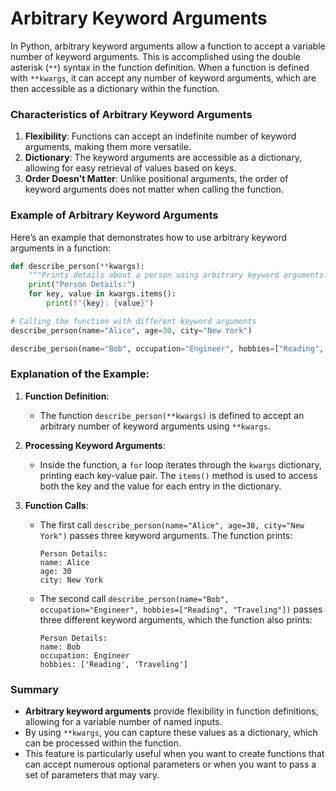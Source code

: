 # Arbitrary Keyword Arguments
In Python, arbitrary keyword arguments allow a function to accept a variable number of keyword arguments. This is accomplished using the double asterisk (`**`) syntax in the function definition. When a function is defined with `**kwargs`, it can accept any number of keyword arguments, which are then accessible as a dictionary within the function.

### Characteristics of Arbitrary Keyword Arguments

1. **Flexibility**: Functions can accept an indefinite number of keyword arguments, making them more versatile.
2. **Dictionary**: The keyword arguments are accessible as a dictionary, allowing for easy retrieval of values based on keys.
3. **Order Doesn't Matter**: Unlike positional arguments, the order of keyword arguments does not matter when calling the function.

### Example of Arbitrary Keyword Arguments

Here’s an example that demonstrates how to use arbitrary keyword arguments in a function:

```python
def describe_person(**kwargs):
    """Prints details about a person using arbitrary keyword arguments."""
    print("Person Details:")
    for key, value in kwargs.items():
        print(f"{key}: {value}")

# Calling the function with different keyword arguments
describe_person(name="Alice", age=30, city="New York")

describe_person(name="Bob", occupation="Engineer", hobbies=["Reading", "Traveling"])
```

### Explanation of the Example:

1. **Function Definition**:
   - The function `describe_person(**kwargs)` is defined to accept an arbitrary number of keyword arguments using `**kwargs`.

2. **Processing Keyword Arguments**:
   - Inside the function, a `for` loop iterates through the `kwargs` dictionary, printing each key-value pair. The `items()` method is used to access both the key and the value for each entry in the dictionary.

3. **Function Calls**:
   - The first call `describe_person(name="Alice", age=30, city="New York")` passes three keyword arguments. The function prints:
     ```
     Person Details:
     name: Alice
     age: 30
     city: New York
     ```
   - The second call `describe_person(name="Bob", occupation="Engineer", hobbies=["Reading", "Traveling"])` passes three different keyword arguments, which the function also prints:
     ```
     Person Details:
     name: Bob
     occupation: Engineer
     hobbies: ['Reading', 'Traveling']
     ```

### Summary

- **Arbitrary keyword arguments** provide flexibility in function definitions, allowing for a variable number of named inputs.
- By using `**kwargs`, you can capture these values as a dictionary, which can be processed within the function.
- This feature is particularly useful when you want to create functions that can accept numerous optional parameters or when you want to pass a set of parameters that may vary.
